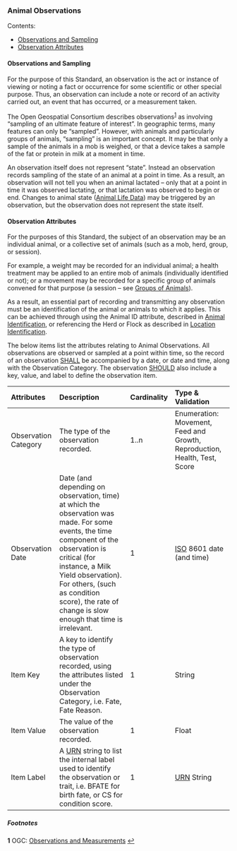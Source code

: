 ### Animal Observations

Contents:
* [Observations and Sampling](#Observations-and-Sampling)  
* [Observation Attributes](#Observation-Attributes)

#### Observations and Sampling

For the purpose of this Standard, an observation is the act or instance of viewing or noting a fact or occurrence for some scientific or other special purpose. Thus, an observation can include a note or record of an activity carried out, an event that has occurred, or a measurement taken.

The Open Geospatial Consortium describes observations<sup id="OGC">[1](#f1)</sup> as involving “sampling of an ultimate feature of interest”. In geographic terms, many features can only be “sampled”. However, with animals and particularly groups of animals, “sampling” is an important concept. It may be that only a sample of the animals in a mob is weighed, or that a device takes a sample of the fat or protein in milk at a moment in time.

An observation itself does not represent “state”. Instead an observation records sampling of the state of an animal at a point in time. As a result, an observation will not tell you when an animal lactated – only that at a point in time it was observed lactating, or that lactation was observed to begin or end. Changes to animal state ([Animal Life Data](ADS_Life-Data.md)) may be triggered by an observation, but the observation does not represent the state itself.

#### Observation Attributes

For the purposes of this Standard, the subject of an observation may be an individual animal, or a collective set of animals (such as a mob, herd, group, or session). 

For example, a weight may be recorded for an individual animal; a health treatment may be applied to an entire mob of animals (individually identified or not); or a movement may be recorded for a specific group of animals convened for that purpose (a session – see [Groups of Animals](ADS_Groups-of-Animals.md)). 

As a result, an essential part of recording and transmitting any observation must be an identification of the animal or animals to which it applies. This can be achieved through using the Animal ID attribute, described in [Animal Identification](ADS_Identification-of-Animals-Herds-and-Locations.md#Animal-Identification), or referencing the Herd or Flock as described in [Location Identification](ADS_Identification-of-Animals-Herds-and-Locations.md#Location-Identification).

The below items list the attributes relating to Animal Observations. All observations are observed or sampled at a point within time, so the record of an observation [SHALL](ADS_Definitions-And-Abbreviations_Interpretation.md#Interpretation) be accompanied by a date, or date and time, along with the Observation Category. The observation [SHOULD](ADS_Definitions-And-Abbreviations_Interpretation.md#Interpretation) also include a key, value, and label to define the observation item.

Attributes | Description | Cardinality | Type & Validation
:---| :----| :------ |:-----
Observation Category | The type of the observation recorded. | 1..n | Enumeration: Movement, Feed and Growth, Reproduction, Health, Test, Score
Observation Date | Date (and depending on observation, time) at which the observation was made. For some events, the time component of the observation is critical (for instance, a Milk Yield observation). For others, (such as condition score), the rate of change is slow enough that time is irrelevant. | 1 | [ISO](ADS_Definitions-And-Abbreviations_Interpretation.md#Definitions-And-Abbreviations) 8601 date (and time)
Item Key | A key to identify the type of observation recorded, using the attributes listed under the Observation Category, i.e. Fate, Fate Reason. | 1 | String
Item Value | The value of the observation recorded. | 1 | Float
Item Label |A [URN](ADS_Definitions-And-Abbreviations_Interpretation.md#Definitions-And-Abbreviations) string to list the internal label used to identify the observation or trait, i.e. BFATE for birth fate, or CS for condition score. | 1 | [URN](ADS_Definitions-And-Abbreviations_Interpretation.md#Definitions-And-Abbreviations) String

##### Footnotes

<b id="f1">1</b> OGC: [Observations and Measurements](https://www.opengeospatial.org/standards/om) [↩](#OGC)
